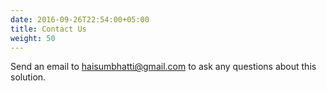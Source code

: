 ```yaml
---
date: 2016-09-26T22:54:00+05:00
title: Contact Us
weight: 50
---
```


Send an email to haisumbhatti@gmail.com to ask any questions about this solution.
